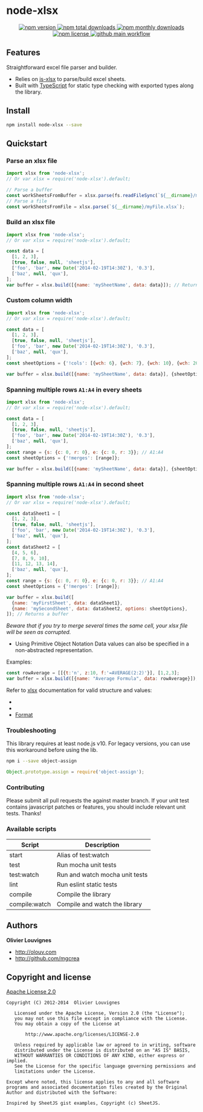 <!-- markdownlint-disable no-inline-html -->

# node-xlsx

<p align="center">
  <a href="https://www.npmjs.com/package/node-xlsx">
    <img src="https://img.shields.io/npm/v/node-xlsx.svg?style=for-the-badge" alt="npm version" />
  </a>
  <a href="https://www.npmjs.com/package/node-xlsx">
    <img src="https://img.shields.io/npm/dt/node-xlsx.svg?style=for-the-badge" alt="npm total downloads" />
  </a>
  <a href="https://www.npmjs.com/package/node-xlsx">
    <img src="https://img.shields.io/npm/dm/node-xlsx.svg?style=for-the-badge" alt="npm monthly downloads" />
  </a>
  <a href="https://www.npmjs.com/package/node-xlsx">
    <img src="https://img.shields.io/npm/l/node-xlsx.svg?style=for-the-badge" alt="npm license" />
  </a>
  <a href="https://github.com/mgcrea/node-xlsx/actions/workflows/main.yml">
    <img src="https://img.shields.io/github/workflow/status/mgcrea/node-xlsx/main?style=for-the-badge" alt="github main workflow" />
  </a>
</p>

## Features

Straightforward excel file parser and builder.

- Relies on [js-xlsx](https://github.com/SheetJS/js-xlsx) to parse/build excel sheets.
- Built with [TypeScript](https://www.typescriptlang.org/) for static type checking with exported types along the
  library.

## Install

```bash
npm install node-xlsx --save
```

## Quickstart

### Parse an xlsx file

```js
import xlsx from 'node-xlsx';
// Or var xlsx = require('node-xlsx').default;

// Parse a buffer
const workSheetsFromBuffer = xlsx.parse(fs.readFileSync(`${__dirname}/myFile.xlsx`));
// Parse a file
const workSheetsFromFile = xlsx.parse(`${__dirname}/myFile.xlsx`);
```

### Build an xlsx file

```js
import xlsx from 'node-xlsx';
// Or var xlsx = require('node-xlsx').default;

const data = [
  [1, 2, 3],
  [true, false, null, 'sheetjs'],
  ['foo', 'bar', new Date('2014-02-19T14:30Z'), '0.3'],
  ['baz', null, 'qux'],
];
var buffer = xlsx.build([{name: 'mySheetName', data: data}]); // Returns a buffer
```

### Custom column width

```js
import xlsx from 'node-xlsx';
// Or var xlsx = require('node-xlsx').default;

const data = [
  [1, 2, 3],
  [true, false, null, 'sheetjs'],
  ['foo', 'bar', new Date('2014-02-19T14:30Z'), '0.3'],
  ['baz', null, 'qux'],
];
const sheetOptions = {'!cols': [{wch: 6}, {wch: 7}, {wch: 10}, {wch: 20}]};

var buffer = xlsx.build([{name: 'mySheetName', data: data}], {sheetOptions}); // Returns a buffer
```

### Spanning multiple rows `A1:A4` in every sheets

```js
import xlsx from 'node-xlsx';
// Or var xlsx = require('node-xlsx').default;

const data = [
  [1, 2, 3],
  [true, false, null, 'sheetjs'],
  ['foo', 'bar', new Date('2014-02-19T14:30Z'), '0.3'],
  ['baz', null, 'qux'],
];
const range = {s: {c: 0, r: 0}, e: {c: 0, r: 3}}; // A1:A4
const sheetOptions = {'!merges': [range]};

var buffer = xlsx.build([{name: 'mySheetName', data: data}], {sheetOptions}); // Returns a buffer
```

### Spanning multiple rows `A1:A4` in second sheet

```js
import xlsx from 'node-xlsx';
// Or var xlsx = require('node-xlsx').default;

const dataSheet1 = [
  [1, 2, 3],
  [true, false, null, 'sheetjs'],
  ['foo', 'bar', new Date('2014-02-19T14:30Z'), '0.3'],
  ['baz', null, 'qux'],
];
const dataSheet2 = [
  [4, 5, 6],
  [7, 8, 9, 10],
  [11, 12, 13, 14],
  ['baz', null, 'qux'],
];
const range = {s: {c: 0, r: 0}, e: {c: 0, r: 3}}; // A1:A4
const sheetOptions = {'!merges': [range]};

var buffer = xlsx.build([
  {name: 'myFirstSheet', data: dataSheet1},
  {name: 'mySecondSheet', data: dataSheet2, options: sheetOptions},
]); // Returns a buffer
```

_Beware that if you try to merge several times the same cell, your xlsx file will be seen as corrupted._

- Using Primitive Object Notation Data values can also be specified in a non-abstracted representation.

Examples:

```js
const rowAverage = [[{t:'n', z:10, f:'=AVERAGE(2:2)'}], [1,2,3];
var buffer = xlsx.build([{name: "Average Formula", data: rowAverage}]);
```

Refer to [xlsx](https://sheetjs.gitbooks.io) documentation for valid structure and values:

- [cell object]: (https://sheetjs.gitbooks.io/docs/#cell-object)
- [data types]: (https://sheetjs.gitbooks.io/docs/#data-types)
- [Format](https://sheetjs.gitbooks.io/docs/#number-formats)

### Troubleshooting

This library requires at least node.js v10. For legacy versions, you can use this workaround before using the lib.

```sh
npm i --save object-assign
```

```js
Object.prototype.assign = require('object-assign');
```

### Contributing

Please submit all pull requests the against master branch. If your unit test contains javascript patches or features,
you should include relevant unit tests. Thanks!

### Available scripts

| **Script**    | **Description**                |
| ------------- | ------------------------------ |
| start         | Alias of test:watch            |
| test          | Run mocha unit tests           |
| test:watch    | Run and watch mocha unit tests |
| lint          | Run eslint static tests        |
| compile       | Compile the library            |
| compile:watch | Compile and watch the library  |

## Authors

**Olivier Louvignes**

- http://olouv.com
- http://github.com/mgcrea

## Copyright and license

[Apache License 2.0](https://spdx.org/licenses/Apache-2.0.html)

```
Copyright (C) 2012-2014  Olivier Louvignes

   Licensed under the Apache License, Version 2.0 (the "License");
   you may not use this file except in compliance with the License.
   You may obtain a copy of the License at

       http://www.apache.org/licenses/LICENSE-2.0

   Unless required by applicable law or agreed to in writing, software
   distributed under the License is distributed on an "AS IS" BASIS,
   WITHOUT WARRANTIES OR CONDITIONS OF ANY KIND, either express or implied.
   See the License for the specific language governing permissions and
   limitations under the License.

Except where noted, this license applies to any and all software programs and associated documentation files created by the Original Author and distributed with the Software:

Inspired by SheetJS gist examples, Copyright (c) SheetJS.
```
